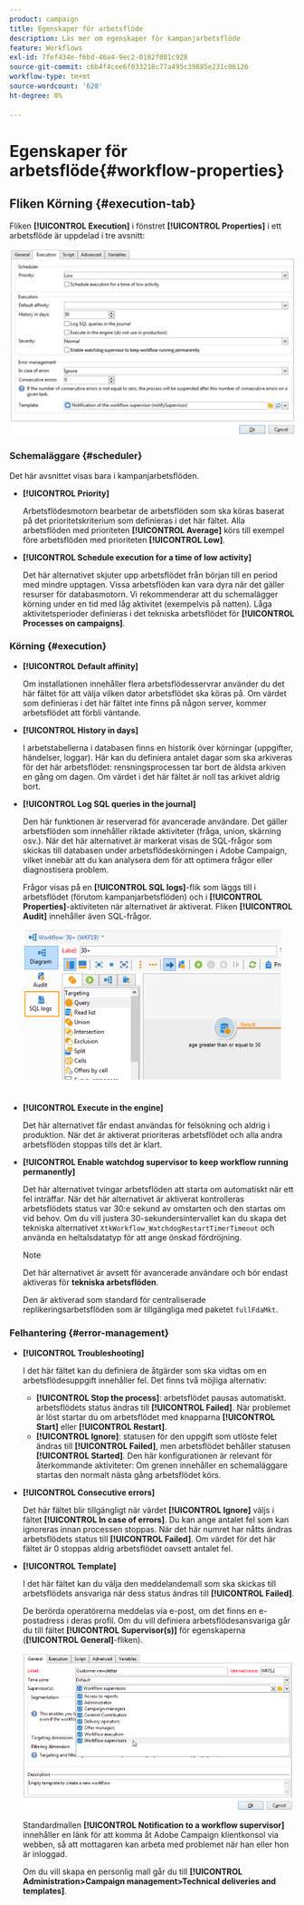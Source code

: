 ```yaml
---
product: campaign
title: Egenskaper för arbetsflöde
description: Läs mer om egenskaper för kampanjarbetsflöde
feature: Workflows
exl-id: 7fef434e-f6bd-46a4-9ec2-0182f081c928
source-git-commit: c6b4f4cee6f033218c77a495c39885e231c06126
workflow-type: tm+mt
source-wordcount: '628'
ht-degree: 0%

---
```


# Egenskaper för arbetsflöde{#workflow-properties}

## Fliken Körning {#execution-tab}

Fliken **[!UICONTROL Execution]** i fönstret **[!UICONTROL Properties]** i ett arbetsflöde är uppdelad i tre avsnitt:

![](assets/wf_execution_tab.png)

### Schemaläggare {#scheduler}

Det här avsnittet visas bara i kampanjarbetsflöden.

* **[!UICONTROL Priority]**

  Arbetsflödesmotorn bearbetar de arbetsflöden som ska köras baserat på det prioritetskriterium som definieras i det här fältet. Alla arbetsflöden med prioriteten **[!UICONTROL Average]** körs till exempel före arbetsflöden med prioriteten **[!UICONTROL Low]**.

* **[!UICONTROL Schedule execution for a time of low activity]**

  Det här alternativet skjuter upp arbetsflödet från början till en period med mindre upptagen. Vissa arbetsflöden kan vara dyra när det gäller resurser för databasmotorn. Vi rekommenderar att du schemalägger körning under en tid med låg aktivitet (exempelvis på natten). Låga aktivitetsperioder definieras i det tekniska arbetsflödet för **[!UICONTROL Processes on campaigns]**.

### Körning {#execution}

* **[!UICONTROL Default affinity]**

  Om installationen innehåller flera arbetsflödesservrar använder du det här fältet för att välja vilken dator arbetsflödet ska köras på. Om värdet som definieras i det här fältet inte finns på någon server, kommer arbetsflödet att förbli väntande.

* **[!UICONTROL History in days]**

  I arbetstabellerna i databasen finns en historik över körningar (uppgifter, händelser, loggar). Här kan du definiera antalet dagar som ska arkiveras för det här arbetsflödet: rensningsprocessen tar bort de äldsta arkiven en gång om dagen. Om värdet i det här fältet är noll tas arkivet aldrig bort.

* **[!UICONTROL Log SQL queries in the journal]**

  Den här funktionen är reserverad för avancerade användare. Det gäller arbetsflöden som innehåller riktade aktiviteter (fråga, union, skärning osv.). När det här alternativet är markerat visas de SQL-frågor som skickas till databasen under arbetsflödeskörningen i Adobe Campaign, vilket innebär att du kan analysera dem för att optimera frågor eller diagnostisera problem.

  Frågor visas på en **[!UICONTROL SQL logs]**-flik som läggs till i arbetsflödet (förutom kampanjarbetsflöden) och i **[!UICONTROL Properties]**-aktiviteten när alternativet är aktiverat. Fliken **[!UICONTROL Audit]** innehåller även SQL-frågor.

  ![](assets/wf_tab_log_sql.png)

* **[!UICONTROL Execute in the engine]**

  Det här alternativet får endast användas för felsökning och aldrig i produktion. När det är aktiverat prioriteras arbetsflödet och alla andra arbetsflöden stoppas tills det är klart.

* **[!UICONTROL Enable watchdog supervisor to keep workflow running permanently]**

  Det här alternativet tvingar arbetsflöden att starta om automatiskt när ett fel inträffar. När det här alternativet är aktiverat kontrolleras arbetsflödets status var 30:e sekund av omstarten och den startas om vid behov. Om du vill justera 30-sekundersintervallet kan du skapa det tekniska alternativet `XtkWorkflow_WatchdogRestartTimerTimeout` och använda en heltalsdatatyp för att ange önskad fördröjning.

  >[!NOTE]
  >
  >Det här alternativet är avsett för avancerade användare och bör endast aktiveras för **tekniska arbetsflöden**.
  >
  >Den är aktiverad som standard för centraliserade replikeringsarbetsflöden som är tillgängliga med paketet `fullFdaMkt`.

### Felhantering {#error-management}

* **[!UICONTROL Troubleshooting]**

  I det här fältet kan du definiera de åtgärder som ska vidtas om en arbetsflödesuppgift innehåller fel. Det finns två möjliga alternativ:

   * **[!UICONTROL Stop the process]**: arbetsflödet pausas automatiskt. arbetsflödets status ändras till **[!UICONTROL Failed]**. När problemet är löst startar du om arbetsflödet med knapparna **[!UICONTROL Start]** eller **[!UICONTROL Restart]**.
   * **[!UICONTROL Ignore]**: statusen för den uppgift som utlöste felet ändras till **[!UICONTROL Failed]**, men arbetsflödet behåller statusen **[!UICONTROL Started]**. Den här konfigurationen är relevant för återkommande aktiviteter: Om grenen innehåller en schemaläggare startas den normalt nästa gång arbetsflödet körs.

* **[!UICONTROL Consecutive errors]**

  Det här fältet blir tillgängligt när värdet **[!UICONTROL Ignore]** väljs i fältet **[!UICONTROL In case of errors]**. Du kan ange antalet fel som kan ignoreras innan processen stoppas. När det här numret har nåtts ändras arbetsflödets status till **[!UICONTROL Failed]**. Om värdet för det här fältet är 0 stoppas aldrig arbetsflödet oavsett antalet fel.

* **[!UICONTROL Template]**

  I det här fältet kan du välja den meddelandemall som ska skickas till arbetsflödets ansvariga när dess status ändras till **[!UICONTROL Failed]**.

  De berörda operatörerna meddelas via e-post, om det finns en e-postadress i deras profil. Om du vill definiera arbetsflödesansvariga går du till fältet **[!UICONTROL Supervisor(s)]** för egenskaperna (**[!UICONTROL General]**-fliken).

  ![](assets/wf-properties_select-supervisors.png)

  Standardmallen **[!UICONTROL Notification to a workflow supervisor]** innehåller en länk för att komma åt Adobe Campaign klientkonsol via webben, så att mottagaren kan arbeta med problemet när han eller hon är inloggad.

  Om du vill skapa en personlig mall går du till **[!UICONTROL Administration>Campaign management>Technical deliveries and templates]**.
